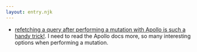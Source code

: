 ```yaml
---
layout: entry.njk
---
```


- [refetching a query after performing a mutation with Apollo is such a handy trick!](https://www.apollographql.com/docs/react/api/react/hooks/#usemutation). I need to read the Apollo docs more, so many interesting options when performing a mutation. 
